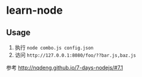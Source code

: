 # learn-node


## Usage

1. 执行 `node combo.js config.json`
2. 访问 `http://127.0.0.1:8080/foo/??bar.js,baz.js`

参考 <http://nqdeng.github.io/7-days-nodejs/#7.1>